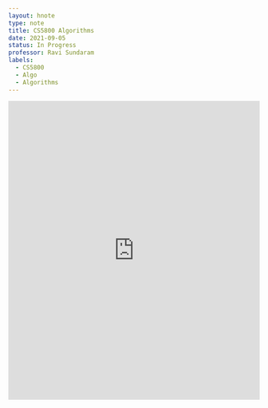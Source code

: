 ```yaml
---
layout: hnote
type: note
title: CS5800 Algorithms
date: 2021-09-05
status: In Progress
professor: Ravi Sundaram 
labels:
  - CS5800
  - Algo
  - Algorithms
---
```


<iframe src="https://drive.google.com/embeddedfolderview?id=1ajA0dJ5Dg6tQzEjBNjJbm-pYlPsBpSHG#list" style="width:100%; height:600px; border:0;"></iframe>
